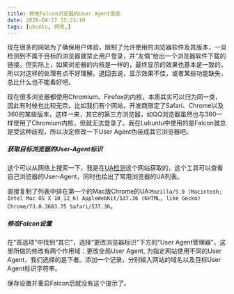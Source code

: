 ```yaml
---
title: 修改Falcon浏览器的User Agent信息
date: 2020-04-27 15:23:19
tags: [ubuntu, 网络,]
---
```


现在很多的网站为了确保用户体验，限制了允许使用的浏览器软件及其版本，一旦检测到不属于目标的浏览器就禁止用户登录，并“友情”给出一个浏览器软件下载的链接。但实际上，如果浏览器的内核是一样的，最终显示的效果也基本是一致的，所以对这样的处理有点不好理解。退回去说，显示效果不佳，或者某些功能缺失，总比什么也不能看好吧。

现在很多浏览器都使用Chromium、Firefox的内核，本质其实可以归为同一类，因此有时候也比较无奈。比如我们有个网站，开发商限定了Safari、Chrome以及360的某些版本，这样一来，其它的第三方浏览器，如QQ浏览器虽然也与360一样使用了Chromium内核，但就无法登录了。我在Lubuntu中使用的是Falcon就总是受这种歧视，所以决定修改一下User Agent伪装成其它浏览器吧。

<!--More-->

##### 获取目标浏览器的User-Agent标识
这个可以从网络上搜索一下，我是在[UA检测](https://useragent.buyaocha.com/)这个网站获取的，这个工具可以查看自己浏览器的User-Agent，同时也给出了常用浏览器的UA列表。

直接复制了列表中排在第一个的Mac版Chrome的UA:`Mozilla/5.0 (Macintosh; Intel Mac OS X 10_12_6) AppleWebKit/537.36 (KHTML, like Gecko) Chrome/73.0.3683.75 Safari/537.36`。

##### 修改Falcon设置
在“首选项”中找到“其它”，选择“更改浏览器标识”下方的“User Agent管理器”，这里所做的修改有两个作用域：更改全局User Agent, 为指定网站使用不同的User Agent，我们选择的是下者。添加一个记录，分别输入网站的域名以及目标User Agent标识字符串。

保存设置并重启Falcon后就没有这个提示了。